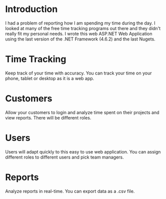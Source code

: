 # Introduction
I had a problem of reporting how I am spending my time during the day. I looked at many of the free time tracking programs out there and they didn't really fit my personal needs. I wrote this web ASP.NET Web Application using the last version of the .NET Framework (4.6.2) and the last Nugets. 

# Time Tracking
Keep track of your time with accuracy. You can track your time on your phone, tablet or desktop as it is a web app.

# Customers
Allow your customers to login and analyze time spent on their projects and view reports. There will be different roles.

# Users
Users will adapt quickly to this easy to use web application. You can assign different roles to different users and pick team managers.

# Reports
Analyze reports in real-time. You can export data as a .csv file.